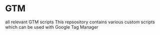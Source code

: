 # GTM
all relevant GTM scripts
This repsository contains various custom scripts which can be used with Google Tag Manager
